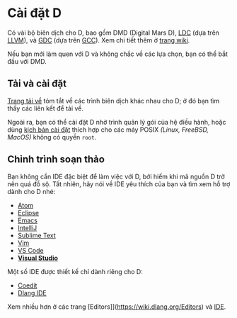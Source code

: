 # Cài đặt D

Có vài bộ biên dịch cho D, bao gồm DMD (Digital Mars D),
[LDC](https://github.com/ldc-developers/ldc)
(dựa trên [LLVM](http://llvm.org)),
và [GDC](https://gdcproject.org) (dựa trên [GCC](https://gcc.gnu.org/)).
Xem chi tiết thêm ở [trang wiki](https://wiki.dlang.org/Compilers).

Nếu bạn mới làm quen với D và không chắc về các lựa chọn,
bạn có thể bắt đầu với DMD.

## Tải và cài đặt

[Trang tải về](https://dlang.org/download.html) tóm tắt về các trình biên
dịch khác nhau cho D; ở đó bạn tìm thấy các liên kết để tải về.

Ngoài ra, bạn có thể cài đặt D nhờ trình quản lý gói của hệ điều hành,
hoặc dùng [kịch bản cài đặt](https://dlang.org/install.html) thích hợp
cho các máy POSIX _(Linux, FreeBSD, MacOS)_ không có quyền `root`.

## Chỉnh trình soạn thảo

Bạn không cần IDE đặc biệt để làm việc với D, bởi hiếm khi mã nguồn D
trở nên quá đồ sộ. Tất nhiên, hãy nói về IDE yêu thích của bạn và tìm
xem hỗ trợ dành cho D nhé:

- [Atom](https://github.com/Pure-D/atomize-d)
- [Eclipse](http://ddt-ide.github.io)
- [Emacs](https://github.com/Emacs-D-Mode-Maintainers/Emacs-D-Mode)
- [IntelliJ](https://github.com/intellij-dlanguage/intellij-dlanguage)
- [Sublime Text](https://github.com/yazd/DKit)
- [Vim](https://wiki.dlang.org/D_in_Vim)
- [VS Code](https://marketplace.visualstudio.com/items/webfreak.code-d)
- [__Visual Studio__](http://rainers.github.io/visuald/visuald/StartPage.html)

Một số IDE được thiết kế chỉ dành riêng cho D:

- [Coedit](https://github.com/BBasile/Coedit)
- [Dlang IDE](https://github.com/buggins/dlangide)

Xem nhiều hơn ở các trang [Editors]](https://wiki.dlang.org/Editors)
và [IDE](https://wiki.dlang.org/IDEs).
